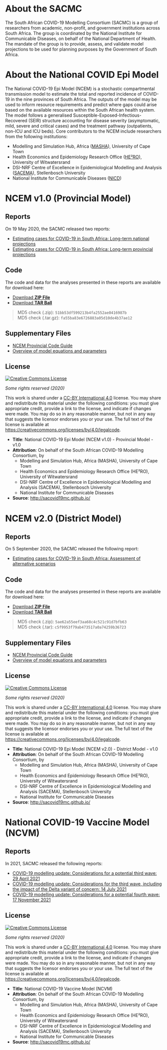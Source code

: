 ---
---

# About the SACMC

The South African COVID-19 Modelling Consortium (SACMC) is a group of researchers from academic, non-profit, and government institutions across South Africa. The group is coordinated by the National Institute for Communicable Diseases, on behalf of the National Department of Health. The mandate of the group is to provide, assess, and validate model projections to be used for planning purposes by the Government of South Africa.

# About the National COVID Epi Model

The National COVID-19 Epi Model (NCEM) is a stochastic compartmental transmission model to estimate the total and reported incidence of COVID-19 in the nine provinces of South Africa. The outputs of the model may be used to inform resource requirements and predict where gaps could arise based on the available resources within the South African health system. The model follows a generalised Susceptible-Exposed-Infectious-Recovered (SEIR) structure accounting for disease severity (asymptomatic, mild, severe and critical cases) and the treatment pathway (outpatients, non-ICU and ICU beds). Core contributors to the NCEM include researchers from the following institutions:

- Modelling and Simulation Hub, Africa ([MASHA](http://www.masha.uct.ac.za/)), University of Cape Town
- Health Economics and Epidemiology Research Office ([HE²RO](www.heroza.org)), University of Witwatersrand
- DSI-NRF Centre of Excellence in Epidemiological Modelling and Analysis ([SACEMA](www.sacema.org)), Stellenbosch University
- National Institute for Communicable Diseases ([NICD](www.nicd.ac.za))

# NCEM v1.0 (Provincial Model)

## Reports

On 19 May 2020, the SACMC released two reports:

- [Estimating cases for COVID-19 in South Africa: Long-term national projections](https://www.nicd.ac.za/wp-content/uploads/2020/05/SACovidModellingReport_NationalLongTermProjections_Final.pdf)
- [Estimating cases for COVID-19 in South Africa: Long-term provincial projections](https://www.nicd.ac.za/wp-content/uploads/2020/05/SACovidModellingReport_ProvincialLongTermProjections_Final.pdf)

## Code

The code and data for the analyses presented in these reports are available for download here:

<ul class="downloads">
  <li><a href="https://sacovid19mc.github.io/provincalModel-NCEM-1.0.zip">Download <strong>ZIP File</strong></a></li>
  <li><a href="https://sacovid19mc.github.io/provincalModel-NCEM-1.0.tar.gz">Download <strong>TAR Ball</strong></a></li>
</ul>

> MD5 check (.zip): `51bb53df599213b4fa2552ae0416987b` <br> MD5 check (.tar.gz): `fa55ba83e6726883a05d10de4b37ae12`

## Supplementary Files

- [NCEM Provincial Code Guide](./ncemProvincialCodeGuide.pdf)
- [Overview of model equations and parameters](./supplementaryInformation)

## License

<a rel="license" href="http://creativecommons.org/licenses/by/4.0/"><img alt="Creative Commons License" style="border-width:0" src="https://i.creativecommons.org/l/by/4.0/88x31.png" /></a>

_Some rights reserved (2020)_

This work is shared under a [CC-BY International 4.0](https://creativecommons.org/licenses/by/4.0/) license. You may share and redistribute this material under the following conditions: you must give appropriate credit, provide a link to the license, and indicate if changes were made. You may do so in any reasonable manner, but not in any way that suggests the licensor endorses you or your use. The full text of the license is available at <https://creativecommons.org/licenses/by/4.0/legalcode>.

- **Title**: National COVID-19 Epi Model (NCEM v1.0) - Provincial Model - v1.0
- **Attribution**: On behalf of the South African COVID-19 Modelling Consortium, by
    - Modelling and Simulation Hub, Africa (MASHA), University of Cape Town
    - Health Economics and Epidemiology Research Office (HE²RO), University of Witwatersrand
    - DSI-NRF Centre of Excellence in Epidemiological Modelling and Analysis (SACEMA), Stellenbosch University
    - National Institute for Communicable Diseases
- **Source**: <http://sacovid19mc.github.io/>


# NCEM v2.0 (District Model)

## Reports

On 5 September 2020, the SACMC released the following report:

- [Estimating cases for COVID-19 in South Africa: Assessment of alternative scenarios](https://www.nicd.ac.za/wp-content/uploads/2020/11/SACovidModellingReport_LongTermProjections_050920_final.pdf)


## Code

The code and data for the analyses presented in these reports are available for download here:

<ul class="downloads">
  <li><a href="https://sacovid19mc.github.io/districtModel-NCEM-2.0.zip">Download <strong>ZIP File</strong></a></li>
  <li><a href="https://sacovid19mc.github.io/districtModel-NCEM-2.0.tar">Download <strong>TAR Ball</strong></a></li>
</ul>

> MD5 check (.zip): `5ae62a55eef3aa68c4c521c91d7bfb63` <br> MD5 check (.tar): `c5f9953f79ab473517a0a74259b36723`

## Supplementary Files

- [NCEM Provincial Code Guide](./ncemProvincialCodeGuide.pdf)
- [Overview of model equations and parameters](./districtModelSupplementaryFile.pdf)


## License

<a rel="license" href="http://creativecommons.org/licenses/by/4.0/"><img alt="Creative Commons License" style="border-width:0" src="https://i.creativecommons.org/l/by/4.0/88x31.png" /></a>

_Some rights reserved (2020)_

This work is shared under a [CC-BY International 4.0](https://creativecommons.org/licenses/by/4.0/) license. You may share and redistribute this material under the following conditions: you must give appropriate credit, provide a link to the license, and indicate if changes were made. You may do so in any reasonable manner, but not in any way that suggests the licensor endorses you or your use. The full text of the license is available at <https://creativecommons.org/licenses/by/4.0/legalcode>.

- **Title**: National COVID-19 Epi Model (NCEM v2.0) - District Model - v1.0
- **Attribution**: On behalf of the South African COVID-19 Modelling Consortium, by
    - Modelling and Simulation Hub, Africa (MASHA), University of Cape Town
    - Health Economics and Epidemiology Research Office (HE²RO), University of Witwatersrand
    - DSI-NRF Centre of Excellence in Epidemiological Modelling and Analysis (SACEMA), Stellenbosch University
    - National Institute for Communicable Diseases
- **Source**: <http://sacovid19mc.github.io/>


# National COVID-19 Vaccine Model (NCVM)

## Reports

In 2021, SACMC released the following reports:

- [COVID-19 modelling update: Considerations for a potential third wave: 29 April 2021](https://www.nicd.ac.za/wp-content/uploads/2021/07/SACMC-Third-wave-report-290421.pdf)
- [COVID-19 modelling update: Considerations for the third wave, including the impact of the Delta variant of concern: 14 July 2021](https://www.nicd.ac.za/wp-content/uploads/2021/07/SACMC-Third-wave-report-inlcuding-Delta-variant.pdf)
- [COVID-19 modelling update: Considerations for a potential fourth wave: 17 November 2021](https://www.nicd.ac.za/wp-content/uploads/2021/11/SACMC-Fourth-wave-report-17112021-final.pdf)

## License

<a rel="license" href="http://creativecommons.org/licenses/by/4.0/"><img alt="Creative Commons License" style="border-width:0" src="https://i.creativecommons.org/l/by/4.0/88x31.png" /></a>

_Some rights reserved (2020)_

This work is shared under a [CC-BY International 4.0](https://creativecommons.org/licenses/by/4.0/) license. You may share and redistribute this material under the following conditions: you must give appropriate credit, provide a link to the license, and indicate if changes were made. You may do so in any reasonable manner, but not in any way that suggests the licensor endorses you or your use. The full text of the license is available at <https://creativecommons.org/licenses/by/4.0/legalcode>.

- **Title**: National COVID-19 Vaccine Model (NCVM)
- **Attribution**: On behalf of the South African COVID-19 Modelling Consortium, by
    - Modelling and Simulation Hub, Africa (MASHA), University of Cape Town
    - Health Economics and Epidemiology Research Office (HE²RO), University of Witwatersrand
    - DSI-NRF Centre of Excellence in Epidemiological Modelling and Analysis (SACEMA), Stellenbosch University
    - National Institute for Communicable Diseases
- **Source**: <http://sacovid19mc.github.io/>


